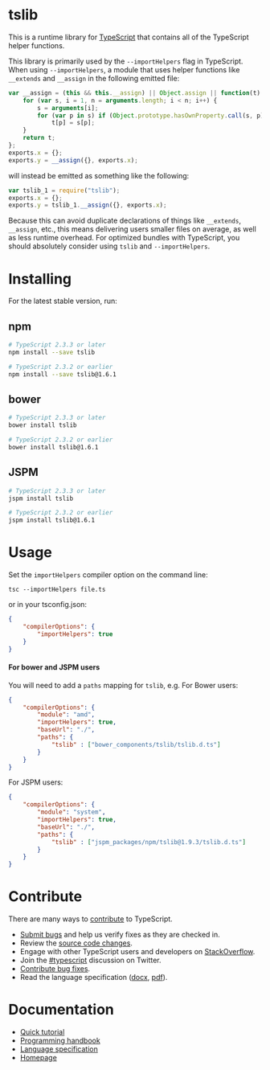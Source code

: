 # tslibThis is a runtime library for [TypeScript](http://www.typescriptlang.org/) that contains all of the TypeScript helper functions.This library is primarily used by the `--importHelpers` flag in TypeScript.When using `--importHelpers`, a module that uses helper functions like `__extends` and `__assign` in the following emitted file:```tsvar __assign = (this && this.__assign) || Object.assign || function(t) {    for (var s, i = 1, n = arguments.length; i < n; i++) {        s = arguments[i];        for (var p in s) if (Object.prototype.hasOwnProperty.call(s, p))            t[p] = s[p];    }    return t;};exports.x = {};exports.y = __assign({}, exports.x);```will instead be emitted as something like the following:```tsvar tslib_1 = require("tslib");exports.x = {};exports.y = tslib_1.__assign({}, exports.x);```Because this can avoid duplicate declarations of things like `__extends`, `__assign`, etc., this means delivering users smaller files on average, as well as less runtime overhead.For optimized bundles with TypeScript, you should absolutely consider using `tslib` and `--importHelpers`.# InstallingFor the latest stable version, run:## npm```sh# TypeScript 2.3.3 or laternpm install --save tslib# TypeScript 2.3.2 or earliernpm install --save tslib@1.6.1```## bower```sh# TypeScript 2.3.3 or laterbower install tslib# TypeScript 2.3.2 or earlierbower install tslib@1.6.1```## JSPM```sh# TypeScript 2.3.3 or laterjspm install tslib# TypeScript 2.3.2 or earlierjspm install tslib@1.6.1```# UsageSet the `importHelpers` compiler option on the command line:```tsc --importHelpers file.ts```or in your tsconfig.json:```json{    "compilerOptions": {        "importHelpers": true    }}```#### For bower and JSPM usersYou will need to add a `paths` mapping for `tslib`, e.g. For Bower users:```json{    "compilerOptions": {        "module": "amd",        "importHelpers": true,        "baseUrl": "./",        "paths": {            "tslib" : ["bower_components/tslib/tslib.d.ts"]        }    }}```For JSPM users:```json{    "compilerOptions": {        "module": "system",        "importHelpers": true,        "baseUrl": "./",        "paths": {            "tslib" : ["jspm_packages/npm/tslib@1.9.3/tslib.d.ts"]        }    }}```# ContributeThere are many ways to [contribute](https://github.com/Microsoft/TypeScript/blob/master/CONTRIBUTING.md) to TypeScript.* [Submit bugs](https://github.com/Microsoft/TypeScript/issues) and help us verify fixes as they are checked in.* Review the [source code changes](https://github.com/Microsoft/TypeScript/pulls).* Engage with other TypeScript users and developers on [StackOverflow](http://stackoverflow.com/questions/tagged/typescript).* Join the [#typescript](http://twitter.com/#!/search/realtime/%23typescript) discussion on Twitter.* [Contribute bug fixes](https://github.com/Microsoft/TypeScript/blob/master/CONTRIBUTING.md).* Read the language specification ([docx](http://go.microsoft.com/fwlink/?LinkId=267121), [pdf](http://go.microsoft.com/fwlink/?LinkId=267238)).# Documentation* [Quick tutorial](http://www.typescriptlang.org/Tutorial)* [Programming handbook](http://www.typescriptlang.org/Handbook)* [Language specification](https://github.com/Microsoft/TypeScript/blob/master/doc/spec.md)* [Homepage](http://www.typescriptlang.org/)